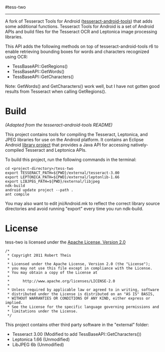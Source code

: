 #tess-two
* * *

A fork of Tesseract Tools for Android ([tesseract-android-tools](http://code.google.com/p/tesseract-android-tools/)) that adds some 
additional functions. Tesseract Tools for Android is a set of Android APIs and
build files for the Tesseract OCR and Leptonica image processing libraries.

This API adds the following methods on top of tesseract-android-tools r6 to
enable retrieving bounding boxes for words and characters recognized using OCR:

* TessBaseAPI::GetRegions()
* TessBaseAPI::GetWords()
* TessBaseAPI::GetCharacters()

Note: GetWords() and GetCharacters() work well, but I have not gotten good 
results from Tesseract when calling GetRegions().


Build
=====

_(Adapted from the tesseract-android-tools README)_

This project contains tools for compiling the Tesseract, Leptonica, and JPEG
libraries for use on the Android platform. It contains an Eclipse Android
[library project](http://developer.android.com/guide/developing/projects/projects-eclipse.html#SettingUpLibraryProject) 
that provides a Java API for accessing natively-compiled Tesseract and Leptonica APIs.

To build this project, run the following commands in the terminal:

    cd <project-directory>/tess-two
    export TESSERACT_PATH=${PWD}/external/tesseract-3.00
    export LEPTONICA_PATH=${PWD}/external/leptonlib-1.66
    export LIBJPEG_PATH=${PWD}/external/libjpeg
    ndk-build
    android update project --path .
    ant compile

You may also want to edit jni/Android.mk to reflect the correct library source
directories and avoid running "export" every time you run ndk-build.


License
=======

tess-two is licensed under the [Apache License, Version 2.0](http://www.apache.org/licenses/LICENSE-2.0.html)

    /*
     * Copyright 2011 Robert Theis
     *
     * Licensed under the Apache License, Version 2.0 (the "License");
     * you may not use this file except in compliance with the License.
     * You may obtain a copy of the License at
     *
     *      http://www.apache.org/licenses/LICENSE-2.0
     *
     * Unless required by applicable law or agreed to in writing, software
     * distributed under the License is distributed on an "AS IS" BASIS,
     * WITHOUT WARRANTIES OR CONDITIONS OF ANY KIND, either express or implied.
     * See the License for the specific language governing permissions and
     * limitations under the License.
     */

	 
This project contains other third party software in the "external" folder:

* Tesseract 3.00 (Modified to add TessBaseAPI::GetCharacters())
* Leptonica 1.66 (Unmodified)
* LibJPEG 6b (Unmodified)
